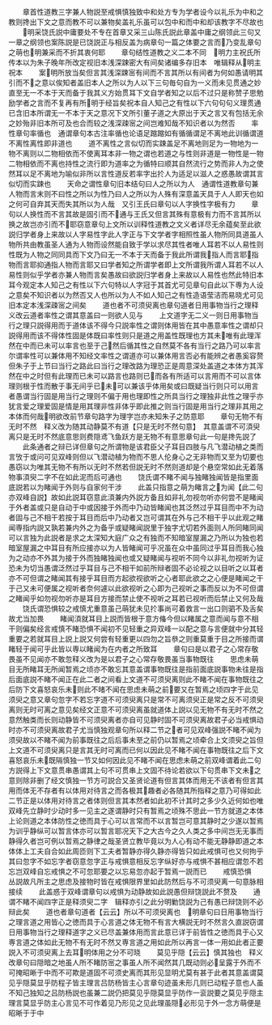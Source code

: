 <!-- { "loadSidebar": true } -->
　　章首性道教三字兼人物説至戒惧慎独致中和处方专为学者设今以礼乐为中和之教则搀出下文之意而教不可以兼物矣盖礼乐虽可以包中和而中和却该教字不尽故也
　　明采饶氏説中庸要处不专在首章又采三山陈氏説此章盖中庸之纲领此三句又一章之纲领也案陈説是已饶説正与相反盖为病章句一篇之体要之言而乃变乱章句之萌也明兼采而不折其衷何耶
　　章句结性道教之义二本不同　明力主祝氏所传本以为朱子晚年所改定视旧本浅深踈密大有间矣诸编多存旧本　唯辑释从明主祝本
　　案明所放当矣但言其浅深踈宻有间而不言其所以有间者为何如愚请明其引而不之意以俟知者盖旧本人之所以为人以下三句毎句自为一义而未见贯通之妙直至无一不本于天而备于我其义方始贯耳下文自学者知之以后不过只是称赞子思勉励学者之言而不复再有所明于经旨矣祝本自人知己之有性以下六句句句义理贯通已含旧本所谓无一不本于天之意况下文所引董子道之大原出于天之言又有包括无余之妙殆非旧本所可及也合而较之浅深疎宻之间岂难知哉不知识者以为然否
　　率性章句率循也　通谓章句本古注率循也论语足蹜蹜如有循循谓足不离地此训循谓道不离性离性即非道也
　　道不离性之言似切而实踈盖足不离地则足为一物地为一物不离则以二物相依而不使离耳本非一物之谓也若道之与性则非道是一物性是一物二物相依而不离也持性之流行即为道率之为循特曰顺其自然流行之势而非人为之使然耳以足不离地为喻似非所以言性道反若率字出扵人为适足以滋人之惑愚故谓其言似切而实踈也
　　天命之谓性章句旧本结句曰人之所以为人　通谓性道教章句兼人物而言末则不曰性之所以为性乃曰人之所以为人殊有深意盖天具于人人即天也如之何可自弃其天而失其所以为人哉　又引王氏曰章句以人字换性字极有力
　　章句以人换性而不言其故是固引而不通与王氏又但言其殊有意极有力而不言其所以换之故岂亦引而不耶窃意章句上文所以训释性道教之文义者详尽无余蕴矣至此欲説归学者身上来故以人字易性字此人字正与下文学者字相照性虽人物所同具道虽人物所共由教虽圣人通为人物而设然能自致于学以求尽其性者唯人耳若不以人易性则性既为人物之同同具而下文乃曰无一不本于天而备于我此所谓我指人而言耶指物而言耶抑通指人物而言耶又曰学者知之所谓学者即上文所谓我所谓人耳若不以人易性则似乎学者亦兼人物而言矣愚故曰欲説归学者身上来故以人易性也然此特旧本耳今观定本人知己之有性以下六句特以人字冠于其首尤可见章句自此以下専为人设之意矣不知识者以为然否又人也所以为人不如人知己之有性造语莹洁而易晓尤可见旧本定本浅深疎宻之间矣
　　道也者不可须臾离也章句道者日用事物当行之理释义改云道者率性之谓其意盖曰一则欲人见与
　　上文道字无二义一则日用事物当行之理只説得用而于道体该不得今只説率性之谓则体用皆在其中愚意率性之谓却只説得用而该不得体性固是体既曰率性则只是道之用盖性既理也方其未唯有此理浑然在中而已未可以率言也至于己然后循其性之自然莫不各有当行之路乃可以率言尔谓率性可以兼体用不知经文率性之谓道亦可以兼体用言否必有能辨之者愚奚容赘但朱子于上节曰当行之路此曰当行之理改路为理恐正是周意深处盖道之本体方其浑然在中之时但有此理而已未可以路言也路则已而各有所适可以言用而不可以言体理则根于性而散于事无间乎已未可以兼该乎体用矣或曰既疑当行则只可以用言者愚谓当行固是用当行之理则不偏于用也理即性之所具当行之理独非此性之理乎亦犹言爱之理爱固是情是用其理非性非体乎即此推之则当行固是用当行之理非其用之本体而何哉明欲改前节章句路字为理字岂亦未知朱子之防意耶
　　章句无物不有无时不然　释义改为随其动静莫不有道【只是无时不然句意】　其意盖谓不可湏臾离只是无时不然底意思则费隠鸢飞鱼跃方是无物不有意思章句此一句是搀先説了
　　此条通者之辩已详但章句之所谓物是该君臣父子耳目四肢与凡飞潜动植之类而言攷于或问可见双峰则但以飞潜动植为物而不思人伦身心之无非物而又至为切要也愚窃以为唯其无物不有所以无时不然若但説无时不然则道却是个悬空常如此无着落物事湏臾二字不在如此泥而后可通也
　　饶氏谓不睹不闻与独睹独闻皆是指里面底説若以为睹闻于外则与自家何干涉
　　此盖只指意之萌为睹言之为闻【此二句亦双峰自説】故如此説耳窃意此湏兼内外説方备且如非礼勿视勿听亦何尝不是睹闻于外者盖或只是自动于中或因接于外而中乃动皆睹闻也其泛然过乎耳目而中不为动者固与己不相干若按于耳目而后中乃动者又岂可谓其在外与己不相干乎以此观之睹闻専指内説又孰若兼内外之为备乎或疑睹闻説里于独字尤切若外面则人所同睹同闻可以言独为此説者是求之太深知大庭广众之有独而不知暗室屋漏之乃所以为独也若暗室屋漏之中耳目有所应接亦以为人皆睹闻可乎况虽在众中虽同过乎耳目而我心独为之动亦不外其为接于外而独睹独闻也或又疑睹闻与视听不同今以非礼勿视听为证恐未为切当愚谓泛然过乎耳目与己不相干如前所辩者固不必论视之以目听之以耳者亦不可但谓之睹闻其有接乎耳目而方起欲视欲听之心者耶此欲之之心便是睹闻之干于己又未可便属之视听者奈何遽以此欲视听之心即为己视听之事而反以为不可但谓之睹闻乎如勿视勿听亦是耳目方接而禁止使不视听之耳若已视听而后禁止又何及哉
　　饶氏谓恐惧较之戒慎尤重意虽己萌犹未见扵事尚可着救言一出口则驷不及舌矣故尤当加畏
　　睹闻湏就耳目上説而皆根于意方偹今但以睹属之意而闻与意不相干则偏矣经言戒慎不睹恐惧不闻初不见轻重之异双峰一以配之意与言便就中分其轻重要之若就耳目上説上説又何尝有轻重更以四勿之旨叅之则重莫重于目之所接而谓睹轻于闻可乎此皆以専以睹闻为在内者之所致耳
　　章句曰是以君子之心常存敬畏虽不见闻亦不敢忽释义改为是以君子之心常存敬畏虽当事物既往
　　思虑未萌目无所睹耳无所闻暂焉之顷亦不敢忘其意盖谓事物既往是指前面底説事物未往是指后面底説不睹不闻正在此二者之间看上文道不可须臾离则此不睹不闻在事物既往之后防下文喜怒哀乐未则此不暏不闻在思虑未萌之前要又在暂焉之顷四字于此见须臾之意又章句忽字不若忘字道不可须臾离只是常不可离须臾正是常之反不可须臾离则无时可离之意见矣经文正意不可须臾离虽就道体上説以见无物不有无时不然之意然触类而长则动静皆不可须臾离者亦自可见静时固不可须臾离故君子必当戒惧动时亦不可须臾离故君子尤当慎独观章句所以释二节之者可见双峰强説不睹不闻为须臾故以不睹不闻为前事既往之后后事未至之前仍以暂焉之顷牵合上文须臾之旨但上文道不可须臾离只是言其无时可离而已何以因此见不睹不闻在事物既往之后下文喜怒哀乐未既隔慎独一节又如何因此见不睹不闻在思虑未萌之前双峰谓着此二句方説得上下文意贯串愚谓其上句不可贯串上文固不待论若欲以下句贯串下文未之意则除非删了经文慎独一节方可説合又圣贤论道有但言其体而用无不该者有但言其用而体无不存者有以体用对待言之而各极其趣者必各随其所指释之意乃可得如此二节正是以体用对待言之者体则但言其本然者如此初不计其时之多少久近何如也唯双峰先立静时少动时多一见主之遂谓静时只有暂焉之顷殊不思此一节方就道之本体上论则道之本体防性之徳而具于心可以言常而不以言暂岂可意其静时之少遂以暂焉为训乎静纵可以暂言体亦可以暂言耶况天下之大古今之久人类之多中间岂无无事而静得久者岂可例以暂焉之静律之哉圣贤立教毕竟以为人心有动不能无静静即道之本体体上工夫自合如此周匝则下工夫者暂静亦得久静亦得皆只如此戒惧可也又何拘乎其曰忽字不如忘字者窃意忽字正与戒惧意相反忘字纵好亦与戒惧不甚相应谓忽不若忘岂双峰自忘戒惧之不可忽耶要之以忘易忽亦起于暂焉一説而已
　　戒慎恐惧　丛説故凡所主之思虑及接物时皆在戒惧限界里如此防然后与不可须臾离一句意脉相接续
　　此盖惑于双峰谓章句以戒惧为动静故如此説愚但辩饶説此不赘及
　　通谓不睹不闻四字正是释须臾二字　辑释亦引之此分明勦饶説为己有愚已辩饶则不必辩此矣
　　道也者章句道者【云云】所以不可须臾离也　明章句曰日用事物当行之理言道之用皆心之徳而具于心言道之体无物不有言大横説无时不然言久直説窃谓日用事物当行之理释道字之义已尽盖兼体用而言此意已详于前皆性之徳而具于心又専言道之体如此无物不有无时不然又専言道之用如此所以再言一体一用如此者正要説入不可须臾离上去耳明体用之分不可晓
　　莫见乎隠【云云】慎其独也　释义改章句曰隠暗之地虽人所不睹防宻之事虽人所不闻然其几既动则必呈露于外而不可掩昭晰于中而不可欺是道固不可须史离而其形见显明尤莫有甚于此者其意盖谓莫见乎隠莫显乎防程子皆主理言吕防杨皆主心言章句迹虽未形几则已动程子意也人虽不知己独知之吕防杨説也虽兼二説仍把莫见乎隠莫显乎防作一衮説要之莫见乎隠主理言莫显乎防主心言见不可作着见乃形见之见此理虽隠必形见于外一念方萌便是昭晰于于中
